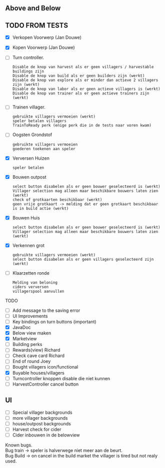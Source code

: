 ## Above and Below  

## TODO FROM TESTS
 - [x] Verkopen Voorwerp (Jan Douwe)
 - [x] Kopen Voorwerp (Jan Douwe)
 
 - [ ] Turn controller.  

       Disable de knop van harvest als er geen villagers / harvestable buildings zijn
       Disable de knop van build als er geen builders zijn (werkt)
       Disable de knop van explore als er minder dan actieve 2 villagers zijn (werkt)
       Disable de knop van labor als er geen actieve villagers is (werkt)
       Disable de knop van trainer als er geen actieve trainers zijn (werkt)
 
 - [ ] Trainen villager.
 
       gebruikte villagers vermoeien (werkt)
       speler betalen villagers
       TrainToReady perk (enige perk die in de tests naar voren kwam)
 - [ ] Oogsten Grondstof
 
       gebruikte villagers vermoeien 
       goederen toekenen aan speler
 - [x] Verversen Huizen
 
       speler betalen
 - [x] Bouwen outpost
 
       select button disabelen als er geen bouwer geselecteerd is (werkt)
       Villager selection mag alleen maar beschikbare bouwers laten zien (werkt)
       check of grotkaarten beschikbaar (werkt)
       geen vrije grotkaart -> melding dat er geen grotkaart beschikbaar is in build actie (werkt)
 - [x] Bouwen Huis
 
       select button disabelen als er geen bouwer geselecteerd is (werkt)
       Villager selection mag alleen maar beschikbare bouwers laten zien (werkt)
       
 - [x] Verkennen grot
       
       gebruikte villagers vermoeien (werkt)
       select button disabelen als er geen villagers geselecteerd zijn (werkt)
 - [ ] Klaarzetten ronde
 
       Melding van beloning
       ciders verversen
       villagerspool aanvullen

TODO
 - [ ] Add message to the saving error
 - [ ] UI Improvements
 - [ ] Key bindings on turn buttons (important)
 - [x] JavaDoc
 - [x] Below view maken
 - [x] Marketview
 - [ ] Building perks
 - [ ] Rewards(view) Richard
 - [ ] Check cave card Richard
 - [ ] End of round Joey
 - [ ] Bought villagers icon/functional
 - [x] Buyable houses/villagers
 - [ ] Turncontroller knoppen disable die niet kunnen
 - [ ] HarvestController cancel button

## UI
 - [ ] Special villager backgrounds
 - [ ] more villager backgrounds
 - [ ] house/outpost backgrounds
 - [ ] Harvest check for cider
 - [ ] Cider inbouwen in de belowview

Known bugs.   
Bug train -> speler is halverwege niet meer aan de beurt.  
Bug Build -> on cancel in the build market the villager is tired but not realy used.
